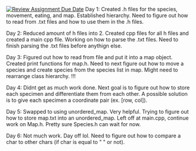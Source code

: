 [![Review Assignment Due Date](https://classroom.github.com/assets/deadline-readme-button-24ddc0f5d75046c5622901739e7c5dd533143b0c8e959d652212380cedb1ea36.svg)](https://classroom.github.com/a/CQ0jbgGv)
Day 1:
Created .h files for the species, movement, eating, and map. Established hierarchy.
Need to figure out how to read from .txt files and how to use them in the .h files.

Day 2:
Reduced amount of h files into 2. Created cpp files for all h files and created a main cpp file.
Working on how to parse the .txt files.
Need to finish parsing the .txt  files before anythign else.

Day 3:
Figured out how to read from file and put it into a map object. Created print functions for map.h. 
Need to next figure out how to move a species and create species from the species list in map. Might need to rearrange class hierarchy. !!!

Day 4:
Didnt get as much work done. 
Next goal is to figure out how to store each specimen and differentiate them from each other. A possible solution is to give each specimen a coordinate pair (ex. [row, col]).


Day 5:
Swapped to using unordered_map. Very helpful.
Trying to figure out how to store map.txt into an unordered_map.
Left off at main.cpp, continue work on Map.h. Pretty sure Species.h can wait for now.

Day 6:
Not much work. Day off lol. Need to figure out how to compare a char to other chars (if char is equal to " " or not).